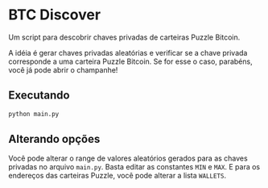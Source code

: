 # BTC Discover

Um script para descobrir chaves privadas de carteiras Puzzle Bitcoin.

A idéia é gerar chaves privadas aleatórias e verificar se a chave privada corresponde a uma carteira Puzzle Bitcoin. Se for esse o caso, parabéns, você já pode abrir o champanhe!

## Executando

```bash
python main.py
```

## Alterando opções

Você pode alterar o range de valores aleatórios gerados para as chaves privadas no arquivo `main.py`. Basta editar as constantes `MIN` e `MAX`. E para os endereços das carteiras Puzzle, você pode alterar a lista `WALLETS`.
